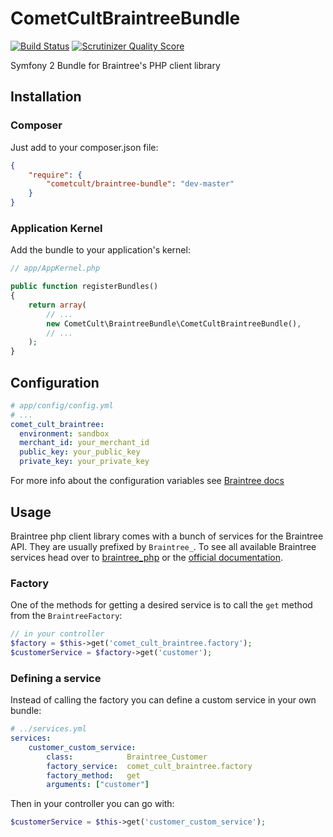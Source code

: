 CometCultBraintreeBundle
========================
[![Build Status](https://secure.travis-ci.org/cometcult/CometCultBraintreeBundle.png)](http://travis-ci.org/cometcult/CometCultBraintreeBundle)
[![Scrutinizer Quality Score](https://scrutinizer-ci.com/g/cometcult/CometCultBraintreeBundle/badges/quality-score.png?s=1972a8eb4257406f4e43a9b944dac03f17a0126d)](https://scrutinizer-ci.com/g/cometcult/CometCultBraintreeBundle/)

Symfony 2 Bundle for Braintree's PHP client library

Installation
------------

### Composer ###

Just add to your composer.json file:

```json
{
    "require": {
        "cometcult/braintree-bundle": "dev-master"
    }
}
```

### Application Kernel ###

Add the bundle to your application's kernel:
```php
// app/AppKernel.php

public function registerBundles()
{
    return array(
        // ...
        new CometCult\BraintreeBundle\CometCultBraintreeBundle(),
        // ...
    );
}
```


Configuration
-------------

```yml
# app/config/config.yml
# ...
comet_cult_braintree:
  environment: sandbox
  merchant_id: your_merchant_id
  public_key: your_public_key
  private_key: your_private_key
```

For more info about the configuration variables see [Braintree docs](https://www.braintreepayments.com/docs/php/guide/getting_paid#configuration)

Usage
-----

Braintree php client library comes with a bunch of services for the Braintree API. They are usually prefixed by `Braintree_`.
To see all available Braintree services head over to [braintree_php](https://github.com/braintree/braintree_php) or the [official documentation](https://www.braintreepayments.com/docs/php).


### Factory ###

One of the methods for getting a desired service is to call the `get` method from the `BraintreeFactory`:

```php
// in your controller
$factory = $this->get('comet_cult_braintree.factory');
$customerService = $factory->get('customer');
```

### Defining a service ###

Instead of calling the factory you can define a custom service in your own bundle:

```yml
# ../services.yml
services:
    customer_custom_service:
        class:            Braintree_Customer
        factory_service:  comet_cult_braintree.factory
        factory_method:   get
        arguments: ["customer"]
```

Then in your controller you can go with:

```php
$customerService = $this->get('customer_custom_service');
```
